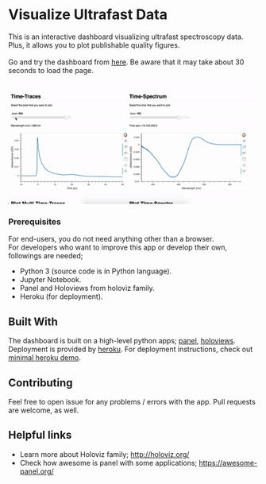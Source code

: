 # Visualize Ultrafast Data

This is an interactive dashboard visualizing ultrafast spectroscopy data. Plus, it allows you to plot publishable quality figures.<br/>  
Go and try the dashboard from [here](https://visud.herokuapp.com/vis_ultrafast_data). Be aware that it may take about 30 seconds to load the page. 

![Visud Heroku App](images/demoinaction.gif)

### Prerequisites

For end-users, you do not need anything other than a browser.<br/>
For developers who want to improve this app or develop their own, followings are needed;
- Python 3 (source code is in Python language).
- Jupyter Notebook.
- Panel and Holoviews from holoviz family.
- Heroku (for deployment).

## Built With

The dashboard is built on a high-level python apps; [panel](https://panel.holoviz.org/), [holoviews](http://holoviews.org/index.html).<br/>
Deployment is provided by [heroku](https://www.heroku.com/). For deployment instructions, check out [minimal heroku demo](https://github.com/pyviz-demos/minimal-heroku-demo).

## Contributing

Feel free to open issue for any problems / errors with the app. Pull requests are welcome, as well.

## Helpful links
- Learn more about Holoviz family; http://holoviz.org/
- Check how awesome is panel with some applications; https://awesome-panel.org/
